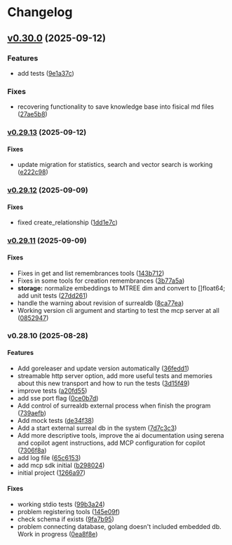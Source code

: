 # Changelog

## [v0.30.0](https://github.com-josedigio/madeindigio/remembrances-mcp/compare/v0.29.13...v0.30.0) (2025-09-12)

### Features

* add tests
([9e1a37c](https://github.com-josedigio/madeindigio/remembrances-mcp/commit/9e1a37cc2fc4ca2c06e2db0361b4363478ddf531))

### Fixes

* recovering functionality to save knowledge base into fisical md files
([27ae5b8](https://github.com-josedigio/madeindigio/remembrances-mcp/commit/27ae5b86d934e15ae18aa4558c94ad5b0ef49fe0))

### [v0.29.13](https://github.com-josedigio/madeindigio/remembrances-mcp/compare/v0.29.12...v0.29.13) (2025-09-12)

#### Fixes

* update migration for statistics, search and vector search is working
([e222c98](https://github.com-josedigio/madeindigio/remembrances-mcp/commit/e222c98c67a30e421832ea21f219ef69fb1d96ca))

### [v0.29.12](https://github.com-josedigio/madeindigio/remembrances-mcp/compare/v0.29.11...v0.29.12) (2025-09-09)

#### Fixes

* fixed create_relationship
([1dd1e7c](https://github.com-josedigio/madeindigio/remembrances-mcp/commit/1dd1e7c9397a00504e56dc0c493523c7809a9206))

### [v0.29.11](https://github.com-josedigio/madeindigio/remembrances-mcp/compare/v0.28.10...v0.29.11) (2025-09-09)

#### Fixes

* Fixes in get and list remembrances tools
([143b712](https://github.com-josedigio/madeindigio/remembrances-mcp/commit/143b7127eff3083846db5062338c889ba25ac0e1))
* Fixes in some tools for creation remembrances
([3b77a5a](https://github.com-josedigio/madeindigio/remembrances-mcp/commit/3b77a5a9c629fd2d6dadb5db72682fe5bca17976))
* **storage:** normalize embeddings to MTREE dim and convert to []float64; add
unit tests
([27dd261](https://github.com-josedigio/madeindigio/remembrances-mcp/commit/27dd261e1e2b818f46a72ddcc8e18fc554a04c39))
* handle the warning about revision of surrealdb
([8ca77ea](https://github.com-josedigio/madeindigio/remembrances-mcp/commit/8ca77ea823c83082d542c6113dd82cd7b867cc73))
* Working version cli argument and starting to test the mcp server at all
([0852947](https://github.com-josedigio/madeindigio/remembrances-mcp/commit/08529475071d6a3dae79e8b75b213c481ac543c6))

### v0.28.10 (2025-08-28)

#### Features

* Add goreleaser and update version automatically
([36fedd1](https://github.com-josedigio/madeindigio/remembrances-mcp/commit/36fedd18afa08759a9ee2995755164e4ed9bcbb3))
* streamable http server option, add more useful tests and memories about this
new transport and how to run the tests
([3d15f49](https://github.com-josedigio/madeindigio/remembrances-mcp/commit/3d15f491bfaad0e756121ec6b21a4a02ec13df3d))
* improve tests
([a20fd55](https://github.com-josedigio/madeindigio/remembrances-mcp/commit/a20fd551b5a833f70db12977bcb01d4691775e76))
* add sse port flag
([0ce0b7d](https://github.com-josedigio/madeindigio/remembrances-mcp/commit/0ce0b7d5a5b054ed6bf2a265cf62ef14ce6b1cf1))
* Add control of surrealdb external process when finish the program
([739aefb](https://github.com-josedigio/madeindigio/remembrances-mcp/commit/739aefb4508f1faa6a5ac267be4dc76657ed42d4))
* Add mock tests
([de34f38](https://github.com-josedigio/madeindigio/remembrances-mcp/commit/de34f38a06f4ad0a4504417eaba848268a0b871a))
* Add a start external surreal db in the system
([7d7c3c3](https://github.com-josedigio/madeindigio/remembrances-mcp/commit/7d7c3c301a8d1b114999a38d9270dd6d78808fed))
* Add more descriptive tools, improve the ai documentation using serena and
copilot agent instructions, add MCP configuration for copilot
([7306f8a](https://github.com-josedigio/madeindigio/remembrances-mcp/commit/7306f8a741d7f5110ce5ae92b8bcfe7e4f42aae2))
* add log file
([65c6153](https://github.com-josedigio/madeindigio/remembrances-mcp/commit/65c6153a719f43855c059ac0ae2b6456d93f2252))
* add mcp sdk initial
([b298024](https://github.com-josedigio/madeindigio/remembrances-mcp/commit/b29802449582220d24cb9dd613e8fa616cbc0636))
* initial project
([1266a97](https://github.com-josedigio/madeindigio/remembrances-mcp/commit/1266a975e51501b6f57eb2402bd325cede94b595))

#### Fixes

* working stdio tests
([99b3a24](https://github.com-josedigio/madeindigio/remembrances-mcp/commit/99b3a24ebec482db5415565fe255edb95198e0c7))
* problem registering tools
([145e09f](https://github.com-josedigio/madeindigio/remembrances-mcp/commit/145e09fadc2dbdc303d47a66c94d6be52868827a))
* check schema if exists
([9fa7b95](https://github.com-josedigio/madeindigio/remembrances-mcp/commit/9fa7b95c56ffa7b4fac146658dd6b32b46dd61c1))
* problem connecting database, golang doesn't included embedded db. Work in
progress
([0ea8f8e](https://github.com-josedigio/madeindigio/remembrances-mcp/commit/0ea8f8ede66e1dacb5a7f3730ff65d3d2c7d08fb))
